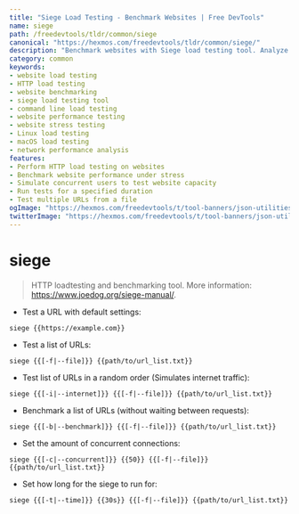 ```yaml
---
title: "Siege Load Testing - Benchmark Websites | Free DevTools"
name: siege
path: /freedevtools/tldr/common/siege
canonical: "https://hexmos.com/freedevtools/tldr/common/siege/"
description: "Benchmark websites with Siege load testing tool. Analyze website performance and simulate user traffic for stress testing. Free online tool, no registration required."
category: common
keywords:
- website load testing
- HTTP load testing
- website benchmarking
- siege load testing tool
- command line load testing
- website performance testing
- website stress testing
- Linux load testing
- macOS load testing
- network performance analysis
features:
- Perform HTTP load testing on websites
- Benchmark website performance under stress
- Simulate concurrent users to test website capacity
- Run tests for a specified duration
- Test multiple URLs from a file
ogImage: "https://hexmos.com/freedevtools/t/tool-banners/json-utilities-banner.png"
twitterImage: "https://hexmos.com/freedevtools/t/tool-banners/json-utilities-banner.png"
---
```


# siege

> HTTP loadtesting and benchmarking tool.
> More information: <https://www.joedog.org/siege-manual/>.

- Test a URL with default settings:

`siege {{https://example.com}}`

- Test a list of URLs:

`siege {{[-f|--file]}} {{path/to/url_list.txt}}`

- Test list of URLs in a random order (Simulates internet traffic):

`siege {{[-i|--internet]}} {{[-f|--file]}} {{path/to/url_list.txt}}`

- Benchmark a list of URLs (without waiting between requests):

`siege {{[-b|--benchmark]}} {{[-f|--file]}} {{path/to/url_list.txt}}`

- Set the amount of concurrent connections:

`siege {{[-c|--concurrent]}} {{50}} {{[-f|--file]}} {{path/to/url_list.txt}}`

- Set how long for the siege to run for:

`siege {{[-t|--time]}} {{30s}} {{[-f|--file]}} {{path/to/url_list.txt}}`
